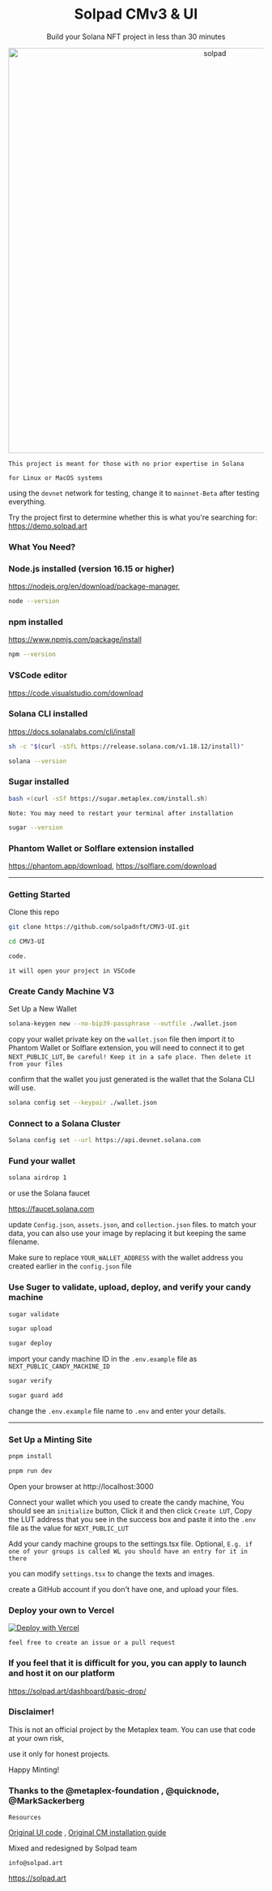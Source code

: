 <h1 align="center">
  Solpad CMv3 & UI
</h1>
<p align="center"> Build your Solana NFT project in less than 30 minutes </p>
<p align="center">
 <img width="800" alt="solpad" src="https://i.imgur.com/YQbPt0F.png" />
 </p>

`This project is meant for those with no prior expertise in Solana`

`for Linux or MacOS systems`

using the `devnet` network for testing, change it to `mainnet-Beta` after testing everything.

Try the project first to determine whether this is what you're searching for: https://demo.solpad.art

### What You Need?


### Node.js installed (version 16.15 or higher)
https://nodejs.org/en/download/package-manager,

```sh
node --version
```

### npm installed
https://www.npmjs.com/package/install

```sh
npm --version
```

### VSCode editor

https://code.visualstudio.com/download

### Solana CLI installed  

https://docs.solanalabs.com/cli/install

```sh
sh -c "$(curl -sSfL https://release.solana.com/v1.18.12/install)"
```

```sh
solana --version
```

### Sugar installed

```sh
bash <(curl -sSf https://sugar.metaplex.com/install.sh)
```

`Note: You may need to restart your terminal after installation`

```sh
sugar --version
```


### Phantom Wallet or Solflare extension installed

https://phantom.app/download, 
https://solflare.com/download

-----------------------------------------------------------------------------------------------------------------

### Getting Started

Clone this repo

```sh
git clone https://github.com/solpadnft/CMV3-UI.git
```

```sh
cd CMV3-UI
```

```sh
code.
```

`it will open your project in VSCode`


### Create Candy Machine V3 


Set Up a New Wallet

```sh
solana-keygen new --no-bip39-passphrase --outfile ./wallet.json  
```
copy your wallet private key on the `wallet.json` file then import it to Phantom Wallet or Solflare extension, 
you will need to connect it to get `NEXT_PUBLIC_LUT`,
`Be careful! Keep it in a safe place. Then delete it from your files`

confirm that the wallet you just generated is the wallet that the Solana CLI will use.

```sh
solana config set --keypair ./wallet.json
```

### Connect to a Solana Cluster 

```sh
Solana config set --url https://api.devnet.solana.com
```

### Fund your wallet

```sh
solana airdrop 1
```
or use the Solana faucet

https://faucet.solana.com

update `Config.json`, `assets.json`, and `collection.json` files. to match your data,
you can also use your image by replacing it but keeping the same filename.

Make sure to replace `YOUR_WALLET_ADDRESS` with the wallet address you created earlier in the `config.json` file


### Use Suger to validate, upload, deploy, and verify your candy machine

```sh
sugar validate
```
```sh
sugar upload
```
```sh
sugar deploy
```

import your candy machine ID in the `.env.example` file as `NEXT_PUBLIC_CANDY_MACHINE_ID`

```sh
sugar verify
```
```sh
sugar guard add
```

change the `.env.example` file name to `.env` and enter your details.

------------------------------------------------------------------------------

### Set Up a Minting Site 

```sh
pnpm install
```
```sh
pnpm run dev
```

Open your browser at http://localhost:3000  

Connect your wallet which you used to create the candy machine,
You should see an `initialize` button,
Click it and then click `Create LUT`,
Copy the LUT address that you see in the success box and paste it into the `.env` file as the value for `NEXT_PUBLIC_LUT`

Add your candy machine groups to the settings.tsx file. Optional,
`E.g. if one of your groups is called WL you should have an entry for it in there`

you can modify `settings.tsx` to change the texts and images. 

create a GitHub account if you don't have one, and upload your files.

### Deploy your own to Vercel

[![Deploy with Vercel](https://vercel.com/button)](https://vercel.com/new/clone?repository-url=https://github.com/solpadnft/CMV3-UI&env=NEXT_PUBLIC_CANDY_MACHINE_ID,NEXT_PUBLIC_MULTIMINT,NEXT_PUBLIC_MAXMINTAMOUNT,NEXT_PUBLIC_LUT,NEXT_PUBLIC_ENVIRONMENT,NEXT_PUBLIC_RPC,NEXT_PUBLIC_MICROLAMPORTS,NEXT_PUBLIC_BUYMARKBEER)

`feel free to create an issue or a pull request`

### If you feel that it is difficult for you, you can apply to launch and host it on our platform
https://solpad.art/dashboard/basic-drop/


### Disclaimer!
This is not an official project by the Metaplex team. You can use that code at your own risk, 

 use it only for honest projects.


Happy Minting!

### Thanks to the @metaplex-foundation , @quicknode, @MarkSackerberg


`Resources`

[Original UI code](https://github.com/MarkSackerberg/umi-cmv3-ui-inofficial/) , [Original CM installation guide](https://www.quicknode.com/guides/solana-development/nfts/how-to-deploy-an-nft-collection-on-solana-using-sugar-candy-machine-umi)  

Mixed and redesigned by Solpad team 

`info@solpad.art`

https://solpad.art
